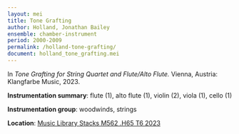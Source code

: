 ```yaml
---
layout: mei
title: Tone Grafting
author: Holland, Jonathan Bailey
ensemble: chamber-instrument
period: 2000-2009
permalink: /holland-tone-grafting/
document: holland_tone_grafting.mei
---
```


In *Tone Grafting for String Quartet and Flute/Alto Flute.* Vienna, Austria: Klangfarbe Music, 2023.

**Instrumentation summary**: flute (1), alto flute (1), violin (2), viola (1), cello (1)

**Instrumentation group**: woodwinds, strings

**Location**: <a href="https://tufts.primo.exlibrisgroup.com/permalink/01TUN_INST/1kc9gia/alma991019011681303851" target="_blank">Music Library Stacks M562 .H65 T6 2023</a>